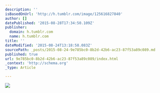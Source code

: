 ```yaml
---
description: ''
isBasedOnUrl: 'http://h.tumblr.com/image/125616827840'
author: []
datePublished: '2015-08-28T17:34:50.109Z'
publisher:
  domain: h.tumblr.com
  name: h.tumblr.com
title: ''
dateModified: '2015-08-24T13:18:58.083Z'
sourcePath: _posts/2015-08-24-9e785bc0-8b2d-42b6-ac23-87f53a89c089.md
published: true
url: 9e785bc0-8b2d-42b6-ac23-87f53a89c089/index.html
_context: 'http://schema.org'
_type: Article

---
```

![](http://41.media.tumblr.com/21e85e5ac5d1406804ac325d657e5eec/tumblr_nsf6tkMVIo1qz4tmno1_1280.jpg)